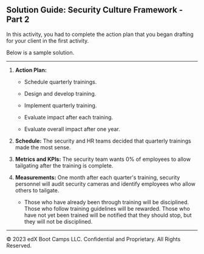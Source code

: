 ## Solution Guide: Security Culture Framework - Part 2

In this activity, you had to complete the action plan that you began drafting for your client in the first activity.

Below is a sample solution.

---

1. **Action Plan:**   
    - Schedule quarterly trainings.

    - Design and develop training.

    - Implement quarterly training.

    - Evaluate impact after each training.

    - Evaluate overall impact after one year.
  
2. **Schedule:** The security and HR teams decided that quarterly trainings made the most sense.

3. **Metrics and KPIs:** The security team wants 0% of employees to allow tailgating after the training is complete.

4. **Measurements:** One month after each quarter's training, security personnel will audit security cameras and identify employees who allow others to tailgate. 

    - Those who have already been through training will be disciplined. Those who follow training guidelines will be rewarded. Those who have not yet been trained will be notified that they should stop, but they will not be disciplined.
---
© 2023 edX Boot Camps LLC. Confidential and Proprietary. All Rights Reserved.
